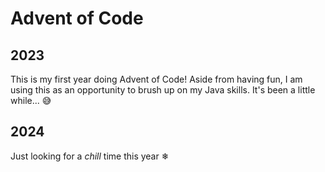 # Advent of Code

## 2023

This is my first year doing Advent of Code! Aside from having fun, I am using this as an opportunity to brush up on my Java skills. It's been a little while... 😅

## 2024

Just looking for a _chill_ time this year ❄
